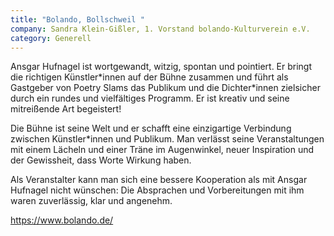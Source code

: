 ```yaml
---
title: "Bolando, Bollschweil "
company: Sandra Klein-Gißler, 1. Vorstand bolando-Kulturverein e.V.
category: Generell
---
```

Ansgar Hufnagel ist wortgewandt, witzig, spontan und pointiert. Er bringt die richtigen Künstler\*innen auf der Bühne zusammen und führt als Gastgeber von Poetry Slams das Publikum und die Dichter\*innen zielsicher durch ein rundes und vielfältiges Programm. Er ist kreativ und seine mitreißende Art begeistert!

Die Bühne ist seine Welt und er schafft eine einzigartige Verbindung zwischen Künstler*innen und Publikum. Man verlässt seine Veranstaltungen mit einem Lächeln und einer Träne im Augenwinkel, neuer Inspiration und der Gewissheit, dass Worte Wirkung haben.

Als Veranstalter kann man sich eine bessere Kooperation als mit Ansgar Hufnagel nicht wünschen: Die Absprachen und Vorbereitungen mit ihm waren zuverlässig, klar und angenehm.

https://www.bolando.de/